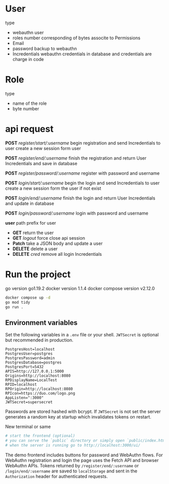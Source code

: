 # User

type

- webauthn user
- roles number corresponding of bytes associte to Permissions
- Email
- password backup to webauthn
- Incredentials webauthn credentials  in database and credentials are charge in code

# Role

type

- name of the role
- byte number

# api request

**POST** _register/start/:username_ begin registration and send Incredentials to user create a new session form user

**POST** _register/end/:username_ finish the registration and return User Incredentials and save in database

**POST** _register/password/:username_ register with password and username

**POST** _login/start/:username_ begin the login and send Incredentials to user create a new session form the user if not exist

**POST** _login/end/:username_ finish the login and return User Incredentials and update in database

**POST** _login/password/:username_ login with password and username

**user** path prefix for user

- **GET** return the user
- **GET** _logout_ force close api session
- **Patch** take a JSON body and update a user
- **DELETE** delete a user
- **DELETE** _cred_ remove all login Incredentials

# Run the project

go version go1.19.2
docker version 1.1.4
docker compose version v2.12.0

```sh
docker compose up -d
go mod tidy
go run .
```

## Environment variables

Set the following variables in a `.env` file or your shell. `JWTSecret` is optional but recommended in production.

```
PostgresHost=localhost
PostgresUser=postgres
PostgresPassword=admin
PostgresDatabase=postgres
PostgresPort=5432
APIS=http://127.0.0.1:5000
Origins=http://localhost:8080
RPDisplayName=LocalTest
RPID=localhost
RPOrigin=http://localhost:8080
RPIcon=https://duo.com/logo.png
AppListen=":3000"
JWTSecret=supersecret
```

Passwords are stored hashed with bcrypt. If `JWTSecret` is not set the server generates a random key at startup which invalidates tokens on restart.

New terminal or same

```sh
# start the frontend (optional)
# you can serve the `public` directory or simply open `public/index.html`
# when the server is running go to http://localhost:3000/ui/
```

The demo frontend includes buttons for password and WebAuthn flows. For WebAuthn
registration and login the page uses the Fetch API and browser WebAuthn APIs.
Tokens returned by `/register/end/:username` or `/login/end/:username` are saved
to `localStorage` and sent in the `Authorization` header for authenticated
requests.

